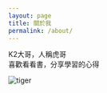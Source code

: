 ```yaml
---
layout: page
title: 關於我
permalink: /about/
---
```


K2大哥，人稱虎哥<br>
喜歡看看書，分享學習的心得

![tiger](https://upload.wikimedia.org/wikipedia/commons/4/41/Siberischer_tiger_de_edit02.jpg)
